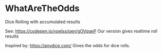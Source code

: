# WhatAreTheOdds
Dice Rolling with accumulated results

See: https://codepen.io/vpelss/pen/gOVqgeP
Our version gives realtime roll results

Inspired by: https://anydice.com/
Gives the odds for dice rolls.
